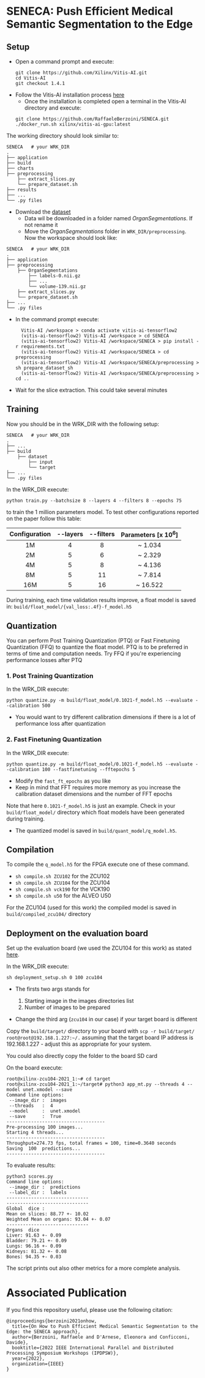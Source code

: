 # SENECA: Push Efficient Medical Semantic Segmentation to the Edge


## Setup 

* Open a command prompt and execute:
    ```console
    git clone https://github.com/Xilinx/Vitis-AI.git
    cd Vitis-AI
    git checkout 1.4.1
    ```
* Follow the Vitis-AI installation process [here](https://docs.xilinx.com/r/en-US/ug1414-vitis-ai/Setting-Up-the-Host) 
  * Once the installation is completed open a terminal in the Vitis-AI directory and execute:  
  ```console
  git clone https://github.com/RaffaeleBerzoini/SENECA.git
  ./docker_run.sh xilinx/vitis-ai-gpu:latest
  ```

The working directory should look similar to:

```text
SENECA   # your WRK_DIR
.
├── application
├── build
├── charts
├── preprocessing
    ├── extract_slices.py
    └── prepare_dataset.sh
├── results
├── ...
└── .py files
```

* Download the [dataset](https://wiki.cancerimagingarchive.net/display/Public/CT-ORG%3A+CT+volumes+with+multiple+organ+segmentations)
  * Data wil be downloaded in a folder named _OrganSegmentations_. If not rename it
  * Move the _OrganSegmentations_ folder in `WRK_DIR/preprocessing`. Now the workspace should look like:

```text
SENECA   # your WRK_DIR
.
├── application
├── preprocessing
    ├── OrganSegmentations
        ├── labels-0.nii.gz
        ├── ...
        └── volume-139.nii.gz
    ├── extract_slices.py
    └── prepare_dataset.sh
├── ...
└── .py files
```

* In the command prompt execute:
  ```console
    Vitis-AI /workspace > conda activate vitis-ai-tensorflow2
    (vitis-ai-tensorflow2) Vitis-AI /workspace > cd SENECA
    (vitis-ai-tensorflow2) Vitis-AI /workspace/SENECA > pip install -r requirements.txt
    (vitis-ai-tensorflow2) Vitis-AI /workspace/SENECA > cd preprocessing
    (vitis-ai-tensorflow2) Vitis-AI /workspace/SENECA/preprocessing > sh prepare_dataset_sh
    (vitis-ai-tensorflow2) Vitis-AI /workspace/SENECA/preprocessing > cd ..
    ```
* Wait for the slice extraction. This could take several minutes

## Training

Now you should be in the WRK_DIR with the following setup:

```text
SENECA   # your WRK_DIR
.
├── ...
├── build
    ├── dataset
        ├── input
        └── target
├── ...
└── .py files
```

In the WRK_DIR execute:

  ```console
python train.py --batchsize 8 --layers 4 --filters 8 --epochs 75
  ```

to train the 1 million parameters model. To test other configurations reported on the paper follow this table:

| **Configuration** | **--layers** | **--filters** | **Parameters [x 10<sup>6</sup>]** |
|:-----------------:|:----------:|:-----------:|:-----------------------:|
|         1M        |      4     |      8      |         ~ 1.034         |
|         2M        |      5     |      6      |         ~ 2.329         |
|         4M        |      5     |      8      |         ~ 4.136         |
|         8M        |      5     |      11     |         ~ 7.814         |
|        16M        |      5     |      16     |         ~ 16.522        |

During training, each time validation results improve, a float model is saved in:
`build/float_model/{val_loss:.4f}-f_model.h5`

## Quantization

You can perform Post Training Quantization (PTQ) or Fast Finetuning Quantization (FFQ) to quantize the float model. 
PTQ is to be preferred in terms of time and computation needs. Try FFQ if you're experiencing performance losses after PTQ

### 1. Post Training Quantization

In the WRK_DIR execute:
  ```console
python quantize.py -m build/float_model/0.1021-f_model.h5 --evaluate --calibration 500
  ```
* You would want to try different calibration dimensions if there is a lot of performance loss after quantization

### 2. Fast Finetuning Quantization

In the WRK_DIR execute:

```console
python quantize.py -m build/float_model/0.1021-f_model.h5 --evaluate --calibration 100 --fastfinetuning --fftepochs 5
```

* Modify the `fast_ft_epochs` as you like
* Keep in mind that FFT requires more memory as you increase the calibration dataset dimensions and the number of FFT epochs


Note that here `0.1021-f_model.h5` is just an example. Check in your `build/float_model/` directory which float models have been generated during training.

* The quantized model is saved in `build/quant_model/q_model.h5`.

## Compilation

To compile the `q_model.h5` for the FPGA execute one of these command.
* `sh compile.sh ZCU102` for the ZCU102
* `sh compile.sh ZCU104` for the ZCU104
* `sh compile.sh vck190` for the VCK190 
* `sh compile.sh u50` for the ALVEO U50

For the ZCU104 (used for this work) the compiled model is saved in `build/compiled_zcu104/` directory

## Deployment on the evaluation board

Set up the evaluation board (we used the ZCU104 for this work) as stated [here](https://docs.xilinx.com/r/en-US/ug1414-vitis-ai/Setting-Up-the-Evaluation-Board).


In the WRK_DIR execute:

```shell
sh deployment_setup.sh 0 100 zcu104
```

* The firsts two args stands for
  1. Starting image in the images directories list
  2. Number of images to be prepared 
  
* Change the third arg (`zcu104` in our case) if your target board is different

Copy the `build/target/` directory to your board with `scp -r build/target/ root@root@192.168.1.227:~/.` assuming that the target board IP address is 192.168.1.227 - adjust this as appropriate for your system.

You could also directly copy the folder to the board SD card 

On the board execute:
```shell
root@xilinx-zcu104-2021_1:~# cd target
root@xilinx-zcu104-2021_1:~/target# python3 app_mt.py --threads 4 --model unet.xmodel --save
Command line options:
 --image_dir :  images
 --threads   :  4
 --model     :  unet.xmodel
 --save      :  True
------------------------------------
Pre-processing 100 images...
Starting 4 threads...
------------------------------------
Throughput=274.73 fps, total frames = 100, time=0.3640 seconds
Saving  100  predictions...
------------------------------------
```

To evaluate results:

```shell
python3 scores.py       
Command line options:
 --image_dir :  predictions
 --label_dir :  labels
------------------------------
------------------------------
Global  dice :
Mean on slices: 88.77 +- 10.02
Weighted Mean on organs: 93.04 +- 0.07
------------------------------
Organs  dice
Liver: 91.63 +- 0.09
Bladder: 79.21 +- 0.09
Lungs: 96.16 +- 0.09
Kidneys: 81.32 +- 0.08
Bones: 94.35 +- 0.03
```

The script prints out also other metrics for a more complete analysis.

<a id="paper_ref"></a>
# Associated Publication

If you find this repository useful, please use the following citation:

```
@inproceedings{berzoini2021onhow,
  title={On How to Push Efficient Medical Semantic Segmentation to the Edge: the SENECA approach},
  author={Berzoini, Raffaele and D'Arnese, Eleonora and Conficconi, Davide},
  booktitle={2022 IEEE International Parallel and Distributed Processing Symposium Workshops (IPDPSW)},
  year={2022},
  organization={IEEE}
}

